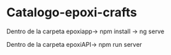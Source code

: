 # Catalogo-epoxi-crafts

Dentro de la carpeta epoxiapp-> npm install
                              -> ng serve

Dentro de la carpeta epoxiAPI-> npm run server

